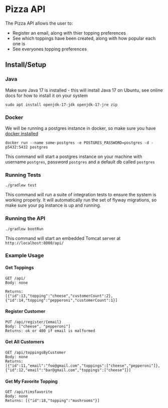 # Pizza API
The Pizza API allows the user to:
- Register an email, along with thier topping preferences
- See which toppings have been created, along with how popular each one is
- See everyones topping preferences

## Install/Setup

### Java 
Make sure Java 17 is installed - this will install Java 17 on Ubuntu, see online docs
for how to install it on your system
```
sudo apt install openjdk-17-jdk openjdk-17-jre zip
```

### Docker
We will be running a postgres instance in docker, so make sure you have [docker installed](https://docs.docker.com/engine/install/)
```
docker run --name some-postgres -e POSTGRES_PASSWORD=postgres -d -p5432:5432 postgres
```

This command will start a postgres instance on your machine with username `postgres`, password `postgres` and a default db called `postgres`

### Running Tests
```
./gradlew test
```
This command will run a suite of integration tests to ensure the system is working properly. It will automatically run the set of flyway migrations, so make sure your pg instance is up and running.

### Running the API
```
./gradlew bootRun
```
This command will start an embedded Tomcat server at `http://localhost:8080/api/`

### Example Usage
#### Get Toppings
```
GET /api/
Body: none

Returns:
[{"id":13,"topping":"cheese","customerCount":2},{"id":14,"topping":"pepperoni","customerCount":1}]
```

#### Register Customer
```
PUT /api/register/{email}
Body: ["cheese", "pepperoni"]
Returns: ok or 400 if email is malformed
```

#### Get All Customers
```
GET /api/toppingsByCustomer
Body: none
Returns: 
[{"id":11,"email":"foo@gmail.com","toppings":["cheese","pepperoni"]},{"id":12,"email":"bar@gmail.com","toppings":["cheese"]}]
```

#### Get My Favorite Topping
```
GET /api/timsfavorite
Body: none
Returns: [{"id":18,"topping":"mushrooms"}]
```